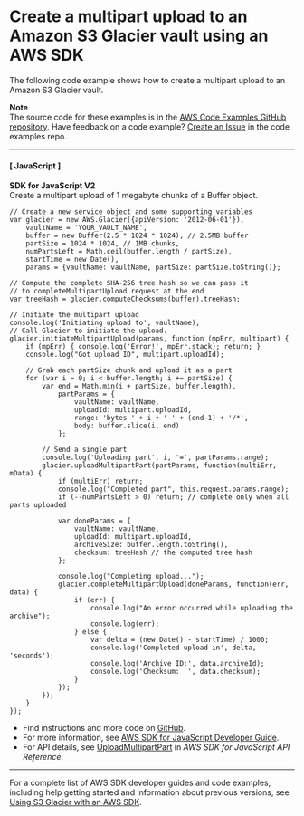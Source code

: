 # Create a multipart upload to an Amazon S3 Glacier vault using an AWS SDK<a name="example_glacier_UploadMultipartPart_section"></a>

The following code example shows how to create a multipart upload to an Amazon S3 Glacier vault\.

**Note**  
The source code for these examples is in the [AWS Code Examples GitHub repository](https://github.com/awsdocs/aws-doc-sdk-examples)\. Have feedback on a code example? [Create an Issue](https://github.com/awsdocs/aws-doc-sdk-examples/issues/new/choose) in the code examples repo\. 

------
#### [ JavaScript ]

**SDK for JavaScript V2**  
Create a multipart upload of 1 megabyte chunks of a Buffer object\.  

```
// Create a new service object and some supporting variables
var glacier = new AWS.Glacier({apiVersion: '2012-06-01'}),
    vaultName = 'YOUR_VAULT_NAME',
    buffer = new Buffer(2.5 * 1024 * 1024), // 2.5MB buffer
    partSize = 1024 * 1024, // 1MB chunks,
    numPartsLeft = Math.ceil(buffer.length / partSize),
    startTime = new Date(),
    params = {vaultName: vaultName, partSize: partSize.toString()};

// Compute the complete SHA-256 tree hash so we can pass it
// to completeMultipartUpload request at the end
var treeHash = glacier.computeChecksums(buffer).treeHash;

// Initiate the multipart upload
console.log('Initiating upload to', vaultName);
// Call Glacier to initiate the upload.
glacier.initiateMultipartUpload(params, function (mpErr, multipart) {
    if (mpErr) { console.log('Error!', mpErr.stack); return; }
    console.log("Got upload ID", multipart.uploadId);

    // Grab each partSize chunk and upload it as a part
    for (var i = 0; i < buffer.length; i += partSize) {
        var end = Math.min(i + partSize, buffer.length),
            partParams = {
                vaultName: vaultName,
                uploadId: multipart.uploadId,
                range: 'bytes ' + i + '-' + (end-1) + '/*',
                body: buffer.slice(i, end)
            };

        // Send a single part
        console.log('Uploading part', i, '=', partParams.range);
        glacier.uploadMultipartPart(partParams, function(multiErr, mData) {
            if (multiErr) return;
            console.log("Completed part", this.request.params.range);
            if (--numPartsLeft > 0) return; // complete only when all parts uploaded

            var doneParams = {
                vaultName: vaultName,
                uploadId: multipart.uploadId,
                archiveSize: buffer.length.toString(),
                checksum: treeHash // the computed tree hash
            };

            console.log("Completing upload...");
            glacier.completeMultipartUpload(doneParams, function(err, data) {
                if (err) {
                    console.log("An error occurred while uploading the archive");
                    console.log(err);
                } else {
                    var delta = (new Date() - startTime) / 1000;
                    console.log('Completed upload in', delta, 'seconds');
                    console.log('Archive ID:', data.archiveId);
                    console.log('Checksum:  ', data.checksum);
                }
            });
        });
    }
});
```
+  Find instructions and more code on [GitHub](https://github.com/awsdocs/aws-doc-sdk-examples/tree/main/javascript/example_code/glacier#code-examples)\. 
+  For more information, see [AWS SDK for JavaScript Developer Guide](https://docs.aws.amazon.com/sdk-for-javascript/v2/developer-guide/glacier-example-multipart-upload.html)\. 
+  For API details, see [UploadMultipartPart](https://docs.aws.amazon.com/goto/AWSJavaScriptSDK/glacier-2012-06-01/UploadMultipartPart) in *AWS SDK for JavaScript API Reference*\. 

------

For a complete list of AWS SDK developer guides and code examples, including help getting started and information about previous versions, see [Using S3 Glacier with an AWS SDK](sdk-general-information-section.md)\.